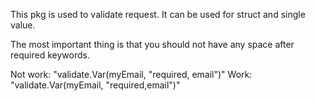 This pkg is used to validate request. It can be used for struct and single value.

The most important thing is that you should not have any space after required keywords.

Not work: "validate.Var(myEmail, "required, email")"
Work: "validate.Var(myEmail, "required,email")"
